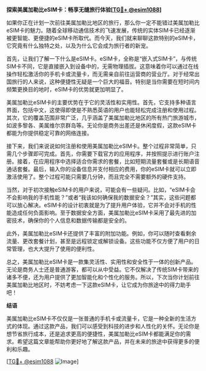 **探索美属加勒比eSIM卡：畅享无缝旅行体验[[TG💪+ @esim1088](https://t.me/s/esim1088)]**

如果你正在计划一次前往美属加勒比地区的旅行，那么你一定不能错过美属加勒比eSIM卡的魅力。随着全球移动通信技术的飞速发展，传统的实体SIM卡已经逐渐被更智能、更便捷的eSIM卡所取代。而今天，我们就来聊聊这款特别的eSIM卡，它究竟有什么独特之处，以及为什么它会成为旅行者的新宠。

首先，让我们了解一下什么是eSIM卡。eSIM卡，全称是“嵌入式SIM卡”，与传统SIM卡不同，它是直接嵌入到设备中的，无需物理插拔。这意味着你可以通过在线操作轻松激活你的手机卡或流量卡，而无需亲自前往运营商的营业厅。对于经常出国旅行的人来说，这种便捷性无疑是一个巨大的福音。特别是当你需要在短时间内频繁更换目的地时，eSIM卡的优势就更加明显了。

美属加勒比eSIM卡的主要优势在于它的灵活性和实用性。首先，它支持多种语言界面，包括中文，这使得即使是不熟悉英语的用户也能轻松完成注册和使用过程。其次，它的覆盖范围非常广泛，几乎涵盖了美属加勒比地区的所有热门旅游城市，如波多黎各、美属维尔京群岛等。无论你是商务出差还是休闲度假，这款eSIM卡都能为你提供稳定可靠的网络连接。

接下来，我们来说说如何注册和使用美属加勒比eSIM卡。整个过程非常简单，只需几个步骤即可完成。首先，你需要下载官方的应用程序，并按照提示进行账户注册。接着，在应用程序中选择适合你需求的套餐，比如短期流量套餐或是长期语音通话套餐。最后，输入你的设备信息并支付相应的费用，你的eSIM卡就可以立即激活使用了。整个过程可能只需要几分钟，而且完全不需要额外的硬件支持。

当然，对于初次接触eSIM卡的用户来说，可能会有一些疑问。比如，“eSIM卡会不会影响我的手机性能？”或者“我该如何确保我的数据安全？”其实，这些问题都可以放心解决。eSIM卡的设计初衷就是为了提升用户体验，它并不会对手机的性能造成任何负面影响。至于数据安全方面，美属加勒比eSIM卡采用了最先进的加密技术，确保你的个人信息和数据传输都是安全的。

此外，美属加勒比eSIM卡还提供了丰富的附加功能。例如，你可以随时查看剩余流量、更改套餐计划，甚至是远程锁定或解锁设备。这些功能不仅方便了用户的日常管理，也大大提升了使用的便利性。

总之，美属加勒比eSIM卡是一款集灵活性、实用性和安全性于一体的创新产品。无论是商务人士还是普通游客，都可以从中受益。它不仅解决了传统SIM卡带来的诸多不便，还为用户提供了更加智能化和个性化的服务。所以，下次当你计划前往美属加勒比地区时，不妨考虑一下这款eSIM卡，让它成为你旅途中的得力助手吧！

**结语**

美属加勒比eSIM卡不仅仅是一张普通的手机卡或流量卡，它是一种全新的生活方式的体现。通过这款产品，我们可以感受到科技的进步和人性化的关怀。无论你是想节省旅行成本，还是追求更高的便捷性，美属加勒比eSIM卡都能满足你的需求。希望这篇文章能帮助你更好地了解这款产品，并在未来的旅途中获得更多的便利和乐趣。

[[TG💪+ @esim1088](https://t.me/s/esim1088) ![Image](https://i.postimg.cc/4NQfJmqS/Snipaste-2025-05-13-00-14-12.png)]
